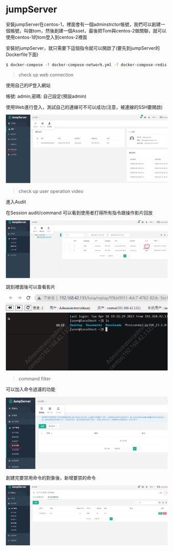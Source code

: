 # jumpServer

安裝jumpServer在centos-1，裡面會有一個adminstrctor帳號，我們可以創建一個帳號，叫做tom，然後創建一個Asset，最後把Tom與centos-2做關聯，就可以使用centos-1的tom登入到centos-2裡面

安裝好jumpServer，就只需要下這個指令就可以開啟了(要先到jumpServer的Dockerfile下面)

```sh
$ docker-compose -f docker-compose-network.yml -f docker-compose-redis.yml -f docker-compose-mariadb.yml -f docker-compose.yml up -d
```



> check up web connection

使用自己的IP登入網站

帳號: admin,密碼: 自己設定(預設admin)

使用Web進行登入，測試自己的連線可不可以成功(注意，被連線的SSH要開啟)

![](picture/jumpServerWebLogin.png)



> check up user operation video

進入Audit

在Session audit/command 可以看到使用者打得所有指令跟操作影片回放

![](picture/jumpServerSessionCommand01.png)

跳到裡面後可以查看影片

![](picture/jumpServerSessionCommand02.png)



> command filter

可以加入命令過濾的功能

![](picture/jumpServerCommandFilter.png)

創建完要禁用命令的對象後，新增要禁的命令

![](picture/jumpServerCommandFilter02.png)